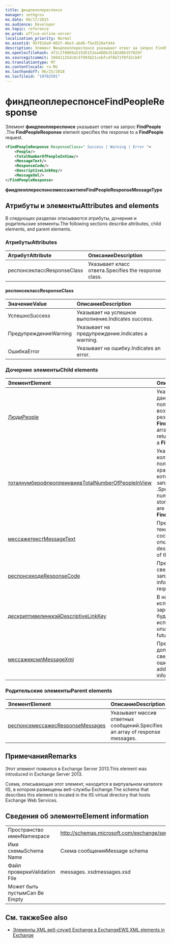 ```yaml
---
title: финдпеоплереспонсе
manager: sethgros
ms.date: 09/17/2015
ms.audience: Developer
ms.topic: reference
ms.prod: office-online-server
localization_priority: Normal
ms.assetid: 95f016a9-002f-4be3-abd6-f5e3528afd44
description: Элемент Финдпеоплереспонсе указывает ответ на запрос FindPeople.
ms.openlocfilehash: 4f2c2f6069a515d5153ea488b35182d8b35f029f
ms.sourcegitcommit: 34041125dc8c5f993b21cebfc4f8b72f0fd2cb6f
ms.translationtype: MT
ms.contentlocale: ru-RU
ms.lasthandoff: 06/25/2018
ms.locfileid: "19762591"
---
```

# <a name="findpeopleresponse"></a><span data-ttu-id="bb63e-103">финдпеоплереспонсе</span><span class="sxs-lookup"><span data-stu-id="bb63e-103">FindPeopleResponse</span></span>

<span data-ttu-id="bb63e-104">Элемент **финдпеоплереспонсе** указывает ответ на запрос **FindPeople** .</span><span class="sxs-lookup"><span data-stu-id="bb63e-104">The **FindPeopleResponse** element specifies the response to a **FindPeople** request.</span></span> 
  
```XML
<FindPeopleResponse ResponseClass=" Success | Warning | Error ">
    <People/>
    <TotalNumberOfPeopleInView/>
    <MessageText/>
    <ResponseCode/>
    <DescriptiveLinkKey/>
    <MessageXml/>
</FindPeopleResponse>
```

 <span data-ttu-id="bb63e-105">**финдпеоплереспонсемессажетипе**</span><span class="sxs-lookup"><span data-stu-id="bb63e-105">**FindPeopleResponseMessageType**</span></span>
## <a name="attributes-and-elements"></a><span data-ttu-id="bb63e-106">Атрибуты и элементы</span><span class="sxs-lookup"><span data-stu-id="bb63e-106">Attributes and elements</span></span>

<span data-ttu-id="bb63e-107">В следующих разделах описываются атрибуты, дочерние и родительские элементы.</span><span class="sxs-lookup"><span data-stu-id="bb63e-107">The following sections describe attributes, child elements, and parent elements.</span></span>
  
### <a name="attributes"></a><span data-ttu-id="bb63e-108">Атрибуты</span><span class="sxs-lookup"><span data-stu-id="bb63e-108">Attributes</span></span>

|<span data-ttu-id="bb63e-109">**Атрибут**</span><span class="sxs-lookup"><span data-stu-id="bb63e-109">**Attribute**</span></span>|<span data-ttu-id="bb63e-110">**Описание**</span><span class="sxs-lookup"><span data-stu-id="bb63e-110">**Description**</span></span>|
|:-----|:-----|
|<span data-ttu-id="bb63e-111">респонсекласс</span><span class="sxs-lookup"><span data-stu-id="bb63e-111">ResponseClass</span></span>  <br/> |<span data-ttu-id="bb63e-112">Указывает класс ответа.</span><span class="sxs-lookup"><span data-stu-id="bb63e-112">Specifies the response class.</span></span>  <br/> |
   
#### <a name="responseclass"></a><span data-ttu-id="bb63e-113">респонсекласс</span><span class="sxs-lookup"><span data-stu-id="bb63e-113">ResponseClass</span></span>

|<span data-ttu-id="bb63e-114">**Значение**</span><span class="sxs-lookup"><span data-stu-id="bb63e-114">**Value**</span></span>|<span data-ttu-id="bb63e-115">**Описание**</span><span class="sxs-lookup"><span data-stu-id="bb63e-115">**Description**</span></span>|
|:-----|:-----|
|<span data-ttu-id="bb63e-116">Успешно</span><span class="sxs-lookup"><span data-stu-id="bb63e-116">Success</span></span>  <br/> |<span data-ttu-id="bb63e-117">Указывает на успешное выполнение.</span><span class="sxs-lookup"><span data-stu-id="bb63e-117">Indicates success.</span></span>  <br/> |
|<span data-ttu-id="bb63e-118">Предупреждение</span><span class="sxs-lookup"><span data-stu-id="bb63e-118">Warning</span></span>  <br/> |<span data-ttu-id="bb63e-119">Указывает на предупреждение.</span><span class="sxs-lookup"><span data-stu-id="bb63e-119">Indicates a warning.</span></span>  <br/> |
|<span data-ttu-id="bb63e-120">Ошибка</span><span class="sxs-lookup"><span data-stu-id="bb63e-120">Error</span></span>  <br/> |<span data-ttu-id="bb63e-121">Указывает на ошибку.</span><span class="sxs-lookup"><span data-stu-id="bb63e-121">Indicates an error.</span></span>  <br/> |
   
### <a name="child-elements"></a><span data-ttu-id="bb63e-122">Дочерние элементы</span><span class="sxs-lookup"><span data-stu-id="bb63e-122">Child elements</span></span>

|<span data-ttu-id="bb63e-123">**Элемент**</span><span class="sxs-lookup"><span data-stu-id="bb63e-123">**Element**</span></span>|<span data-ttu-id="bb63e-124">**Описание**</span><span class="sxs-lookup"><span data-stu-id="bb63e-124">**Description**</span></span>|
|:-----|:-----|
|[<span data-ttu-id="bb63e-125">Люди</span><span class="sxs-lookup"><span data-stu-id="bb63e-125">People</span></span>](people.md) <br/> |<span data-ttu-id="bb63e-126">Указывает массив данных о пользователях, возвращаемых в результате запроса **FindPeople** .</span><span class="sxs-lookup"><span data-stu-id="bb63e-126">Specifies an array of persona data returned as the result of a **FindPeople** request.</span></span>  <br/> |
|[<span data-ttu-id="bb63e-127">тоталнумберофпеоплеинвиев</span><span class="sxs-lookup"><span data-stu-id="bb63e-127">TotalNumberOfPeopleInView</span></span>](totalnumberofpeopleinview.md) <br/> |<span data-ttu-id="bb63e-128">Указывает общее количество пользователей, хранящихся на сервере, которые возвращаются запросом **FindPeople** .</span><span class="sxs-lookup"><span data-stu-id="bb63e-128">Specifies the total number of personas stored on a server that are returned by a **FindPeople** request.</span></span>  <br/> |
|[<span data-ttu-id="bb63e-129">мессажетекст</span><span class="sxs-lookup"><span data-stu-id="bb63e-129">MessageText</span></span>](messagetext.md) <br/> |<span data-ttu-id="bb63e-130">Предоставляет текстовое описание состояния отклика.</span><span class="sxs-lookup"><span data-stu-id="bb63e-130">Provides a text description of the status of the response.</span></span>  <br/> |
|[<span data-ttu-id="bb63e-131">респонсекоде</span><span class="sxs-lookup"><span data-stu-id="bb63e-131">ResponseCode</span></span>](responsecode.md) <br/> |<span data-ttu-id="bb63e-132">Предоставляет сведения о состоянии запроса.</span><span class="sxs-lookup"><span data-stu-id="bb63e-132">Provides status information about the request.</span></span>  <br/> |
|[<span data-ttu-id="bb63e-133">дескриптивелинккэй</span><span class="sxs-lookup"><span data-stu-id="bb63e-133">DescriptiveLinkKey</span></span>](descriptivelinkkey.md) <br/> |<span data-ttu-id="bb63e-134">В настоящее время не используется и зарезервировано для будущего использования.</span><span class="sxs-lookup"><span data-stu-id="bb63e-134">Currently unused and reserved for future use.</span></span>  <br/> |
|[<span data-ttu-id="bb63e-135">мессажексмл</span><span class="sxs-lookup"><span data-stu-id="bb63e-135">MessageXml</span></span>](messagexml.md) <br/> |<span data-ttu-id="bb63e-136">Предоставляет дополнительные сведения об ошибке.</span><span class="sxs-lookup"><span data-stu-id="bb63e-136">Provides additional error response information.</span></span>  <br/> |
   
### <a name="parent-elements"></a><span data-ttu-id="bb63e-137">Родительские элементы</span><span class="sxs-lookup"><span data-stu-id="bb63e-137">Parent elements</span></span>

|<span data-ttu-id="bb63e-138">**Элемент**</span><span class="sxs-lookup"><span data-stu-id="bb63e-138">**Element**</span></span>|<span data-ttu-id="bb63e-139">**Описание**</span><span class="sxs-lookup"><span data-stu-id="bb63e-139">**Description**</span></span>|
|:-----|:-----|
|[<span data-ttu-id="bb63e-140">респонсемессажес</span><span class="sxs-lookup"><span data-stu-id="bb63e-140">ResponseMessages</span></span>](responsemessages.md) <br/> |<span data-ttu-id="bb63e-141">Указывает массив ответных сообщений.</span><span class="sxs-lookup"><span data-stu-id="bb63e-141">Specifies an array of response messages.</span></span>  <br/> |
   
## <a name="remarks"></a><span data-ttu-id="bb63e-142">Примечания</span><span class="sxs-lookup"><span data-stu-id="bb63e-142">Remarks</span></span>

<span data-ttu-id="bb63e-143">Этот элемент появился в Exchange Server 2013.</span><span class="sxs-lookup"><span data-stu-id="bb63e-143">This element was introduced in Exchange Server 2013.</span></span>
  
<span data-ttu-id="bb63e-144">Схема, описывающая этот элемент, находится в виртуальном каталоге IIS, в котором размещены веб-службы Exchange.</span><span class="sxs-lookup"><span data-stu-id="bb63e-144">The schema that describes this element is located in the IIS virtual directory that hosts Exchange Web Services.</span></span>
  
## <a name="element-information"></a><span data-ttu-id="bb63e-145">Сведения об элементе</span><span class="sxs-lookup"><span data-stu-id="bb63e-145">Element information</span></span>

|||
|:-----|:-----|
|<span data-ttu-id="bb63e-146">Пространство имен</span><span class="sxs-lookup"><span data-stu-id="bb63e-146">Namespace</span></span>  <br/> |http://schemas.microsoft.com/exchange/services/2006/messages  <br/> |
|<span data-ttu-id="bb63e-147">Имя схемы</span><span class="sxs-lookup"><span data-stu-id="bb63e-147">Schema Name</span></span>  <br/> |<span data-ttu-id="bb63e-148">Схема сообщения</span><span class="sxs-lookup"><span data-stu-id="bb63e-148">Message schema</span></span>  <br/> |
|<span data-ttu-id="bb63e-149">Файл проверки</span><span class="sxs-lookup"><span data-stu-id="bb63e-149">Validation File</span></span>  <br/> |<span data-ttu-id="bb63e-150">messages. xsd</span><span class="sxs-lookup"><span data-stu-id="bb63e-150">messages.xsd</span></span>  <br/> |
|<span data-ttu-id="bb63e-151">Может быть пустым</span><span class="sxs-lookup"><span data-stu-id="bb63e-151">Can Be Empty</span></span>  <br/> ||
   
## <a name="see-also"></a><span data-ttu-id="bb63e-152">См. также</span><span class="sxs-lookup"><span data-stu-id="bb63e-152">See also</span></span>



- [<span data-ttu-id="bb63e-153">Элементы XML веб-служб Exchange в Exchange</span><span class="sxs-lookup"><span data-stu-id="bb63e-153">EWS XML elements in Exchange</span></span>](ews-xml-elements-in-exchange.md)

